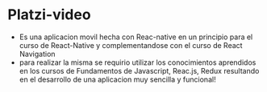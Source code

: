 # Platzi-video
* Es una aplicacion movil hecha con Reac-native en un principio para el curso de React-Native y complementandose con el curso de React Navigation
* para realizar la misma se requirio utilizar los conocimientos aprendidos en los cursos de Fundamentos de Javascript, Reac.js, Redux resultando en el desarrollo de una aplicacion muy sencilla y funcional!

